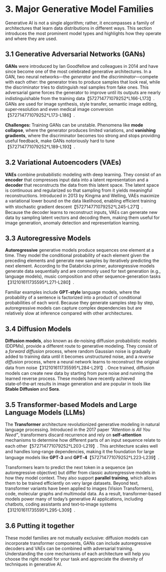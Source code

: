 # 3. Major Generative Model Families

Generative AI is not a single algorithm; rather, it encompasses a family of architectures that learn data distributions in different ways.  This section introduces the most prominent model types and highlights how they operate and where they are used.

## 3.1 Generative Adversarial Networks (GANs)

**GANs** were introduced by Ian Goodfellow and colleagues in 2014 and have since become one of the most celebrated generative architectures.  In a GAN, two neural networks—the *generator* and the *discriminator*—compete with each other: the generator tries to produce samples that look real, while the discriminator tries to distinguish real samples from fake ones.  This adversarial game forces the generator to improve until its outputs are nearly indistinguishable from the training data【572714771079252†L166-L173】.  GANs are used for image synthesis, style transfer, semantic image editing, super‑resolution and even medical image conversion【572714771079252†L173-L186】.

**Challenges:** Training GANs can be unstable.  Phenomena like **mode collapse**, where the generator produces limited variations, and **vanishing gradients**, where the discriminator becomes too strong and stops providing useful feedback, make GANs notoriously hard to tune【572714771079252†L189-L193】.

## 3.2 Variational Autoencoders (VAEs)

**VAEs** combine probabilistic modeling with deep learning.  They consist of an **encoder** that compresses input data into a latent representation and a **decoder** that reconstructs the data from this latent space.  The latent space is continuous and regularized so that sampling from it yields meaningful reconstructions.  Introduced in 2013 by Kingma and Welling, VAEs maximize a variational lower bound on the data likelihood, enabling efficient training with stochastic gradient descent【572714771079252†L245-L271】.  Because the decoder learns to reconstruct inputs, VAEs can generate new data by sampling latent vectors and decoding them, making them useful for image generation, anomaly detection and representation learning.

## 3.3 Autoregressive Models

**Autoregressive** generative models produce sequences one element at a time.  They model the conditional probability of each element given the preceding elements and generate new samples by iteratively predicting the next element.  According to the Databricks primer, autoregressive models generate data sequentially and are commonly used for text generation (e.g., language models), music composition and other sequence‑generation tasks【312101611735595†L271-L280】.

Familiar examples include **GPT‑style** language models, where the probability of a sentence is factorized into a product of conditional probabilities of each word.  Because they generate samples step by step, autoregressive models can capture complex dependencies but are relatively slow at inference compared with other architectures.

## 3.4 Diffusion Models

**Diffusion models**, also known as de‑noising diffusion probabilistic models (DDPMs), provide a different route to generative modeling.  They consist of a *forward diffusion* process, where random Gaussian noise is gradually added to training data until it becomes unstructured noise, and a *reverse diffusion* process, where a neural network learns to reconstruct the original data from noise【312101611735595†L284-L291】.  Once trained, diffusion models can create new data by starting from pure noise and running the learned reverse process.  These models have recently achieved state‑of‑the‑art results in image generation and are popular in tools like **Stable Diffusion** and **Sora**.

## 3.5 Transformer‑based Models and Large Language Models (LLMs)

The **Transformer** architecture revolutionized generative modeling in natural language processing.  Introduced in the 2017 paper *“Attention is All You Need”*, transformers discard recurrence and rely on **self‑attention** mechanisms to determine how different parts of an input sequence relate to each other【572714771079252†L203-L219】.  This architecture scales well and handles long‑range dependencies, making it the foundation for large language models like **GPT‑3** and **GPT‑4**【572714771079252†L223-L239】.

Transformers learn to predict the next token in a sequence (an autoregressive objective) but differ from classic autoregressive models in how they model context.  They also support **parallel training**, which allows them to be trained efficiently on very large datasets.  Beyond text, transformer variants have been applied to images (Vision Transformers), code, molecular graphs and multimodal data.  As a result, transformer‑based models power many of today’s generative AI applications, including chatbots, coding assistants and text‑to‑image systems【312101611735595†L295-L309】.

## 3.6 Putting it together

These model families are not mutually exclusive: diffusion models can incorporate transformer components, GANs can include autoregressive decoders and VAEs can be combined with adversarial training.  Understanding the core mechanisms of each architecture will help you choose the right model for your task and appreciate the diversity of techniques in generative AI.